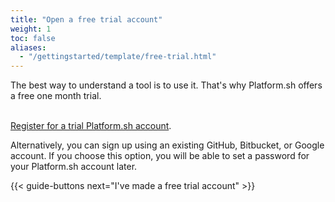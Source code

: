```yaml
---
title: "Open a free trial account"
weight: 1
toc: false
aliases:
  - "/gettingstarted/template/free-trial.html"
---
```


The best way to understand a tool is to use it. That's why Platform.sh offers a free one month trial.<br><br>

[Register for a trial Platform.sh account](https://auth.api.platform.sh/register).

Alternatively, you can sign up using an existing GitHub, Bitbucket, or Google account. If you choose this option, you will be able to set a password for your Platform.sh account later.

{{< guide-buttons next="I've made a free trial account" >}}
